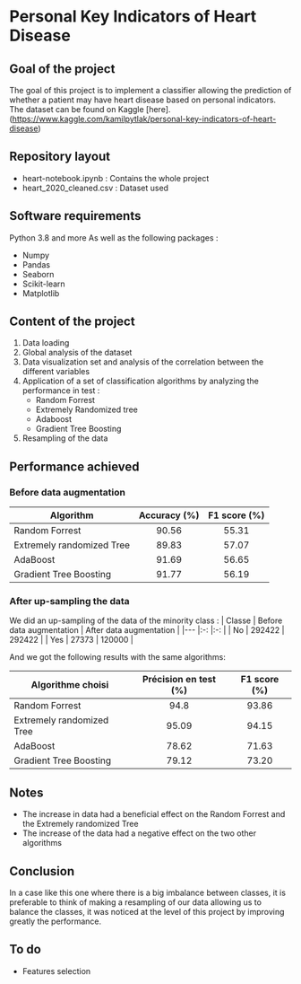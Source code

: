 # Personal Key Indicators of Heart Disease
## Goal of the project
The goal of this project is to implement a classifier allowing the prediction of whether a patient may have heart disease based on personal indicators. The dataset can be found on Kaggle [here].(https://www.kaggle.com/kamilpytlak/personal-key-indicators-of-heart-disease)
## Repository layout
* heart-notebook.ipynb : Contains the whole project
* heart_2020_cleaned.csv : Dataset used
## Software requirements 
Python 3.8 and more
As well as the following packages : 
- Numpy
- Pandas
- Seaborn
- Scikit-learn
- Matplotlib
## Content of the project
1. Data loading
2. Global analysis of the dataset
3. Data visualization set and analysis of the correlation between the different variables
4. Application of a set of classification algorithms by analyzing the performance in test : 
    - Random Forrest
    - Extremely Randomized tree
    - Adaboost
    - Gradient Tree Boosting
5. Resampling of the data 

## Performance achieved
### Before data augmentation
|   Algorithm    |   Accuracy (%)|  F1 score (%) |
|---      |:-:        |:-:        |
|   Random Forrest              |   90.56   |   55.31   |
|   Extremely randomized Tree   |   89.83   |   57.07   |
|   AdaBoost                    |   91.69   |   56.65   |
|   Gradient Tree Boosting      |   91.77   |   56.19   |

### After up-sampling the data
We did an up-sampling of the data of the minority class : 
|   Classe    |   Before data augmentation |  After data augmentation |
|---      |:-:        |:-:         |
|   No    |  292422   |   292422   |
|   Yes   |  27373    |   120000   |

And we got the following results with the same algorithms:

|   Algorithme choisi    |   Précision en test (%)|  F1 score (%) |
|---      |:-:        |:-:        |
|   Random Forrest              |   94.8    |   93.86   |
|   Extremely randomized Tree   |   95.09   |   94.15   |
|   AdaBoost                    |   78.62   |   71.63   |
|   Gradient Tree Boosting      |   79.12   |   73.20   |
## Notes
- The increase in data had a beneficial effect on the Random Forrest and the Extremely randomized Tree
- The increase of the data had a negative effect on the two other algorithms 
## Conclusion 
In a case like this one where there is a big imbalance between classes, it is preferable to think of making a resampling of our data allowing us to balance the classes, it was noticed at the level of this project by improving greatly the performance.
## To do
- Features selection